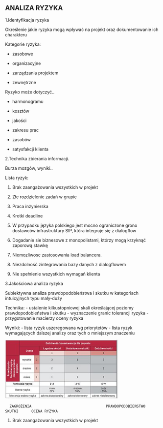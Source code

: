 ## ANALIZA RYZYKA

1.Identyfikacja ryzyka

Określenie jakie ryzyka mogą wpływać na projekt oraz dokumentowanie ich charakteru

Kategorie ryzyka: 

- zasobowe

- organizacyjne

- zarządzania projektem

- zewnętrzne

Ryzyko może dotyczyć..

- harmonogramu

- kosztów

- jakości

- zakresu prac

- zasobów

- satysfakcji klienta

2.Technika zbierania informacji.

Burza mozgów, wyniki..

Lista ryzyk:

  1. Brak zaangażowania wszystkich w projekt

  2. Złe rozdzielenie zadań w grupie

  3. Praca inżynierska

  4. Krotki deadline

  5. W przypadku języka polskiego jest mocno ograniczone grono dostawców infrastruktury SIP, która integruje się z dialogflow

  6. Dogadanie sie biznesowe z monopolistami, którzy mogą krzyknąć zaporową stawkę

  7. Niemozliwosc zastosowania load balancera.

  8. Niezdolność zintegrowania bazy danych z dialogflowem

  9. Nie spełnienie wszystkich wymagań klienta

3.Jakościowa analiza ryzyka 

Subiektywna analiza prawdopodobieństwa i skutku w kategoriach intuicyjnych typu mały-duży

Technika:  - ustalenie kilkustopniowej skali określającej poziomy prawdopodobieństwa i skutku  - wyznaczenie granic tolerancji ryzyka  - przygotowanie macierzy oceny ryzyka

Wyniki:  - lista ryzyk uszeregowana wg priorytetów  - lista ryzyk wymagających dalszej analizy oraz tych o mniejszym znaczeniu

![Alternatives](https://github.com/Jarxinho/Rebecka-Voice-Bot/blob/develop/images/macierz.JPG)

      ZAGROŻENIA                                  PRAWDOPODOBIEŃSTWO       SKUTKI      OCENA RYZYKA

  1. Brak zaangażowania wszystkich w projekt 



